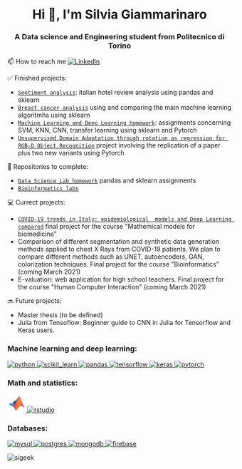 <h1 align="center">Hi 👋, I'm Silvia Giammarinaro</h1>
<h3 align="center">A Data science and Engineering student from Politecnico di Torino</h3>
 <!--
<p align="left"> <img src="https://komarev.com/ghpvc/?username=sigeek&label=Profile%20views&color=0e75b6&style=flat" alt="sigeek" /> </p> -->

📫 How to reach me <a href="https://www.linkedin.com/in/silvia-giammarinaro"><img src="https://img.shields.io/badge/LinkedIn--_.svg?style=social&logo=linkedin" alt="LinkedIn"></a>

✅ Finished projects:
* [`Sentiment analysis`](https://github.com/sigeek/sentiment-analysis): italian hotel review analysis using pandas and sklearn
* [`Breast cancer analysis`](https://github.com/sigeek/breast-cancer-analysis) using and comparing the main machine learning algoritmhs using sklearn 
* [`Machine Learning and Deep Learning homework`](https://github.com/sigeek/mldl-homework): assignments concerning SVM, KNN, CNN, transfer learning using sklearn and Pytorch
* [`Unsupervised Domain Adaptation through rotation as regression for RGB-D Object Recognition`](https://github.com/sigeek/rgbd-da-project) project involving the replication of a paper plus two new variants using Pytorch

🚧 Repositories to complete: 
* [`Data Science Lab homework`](https://github.com/sigeek/data-science-lab-homework) pandas and sklearn assignments 
* [`Bioinformatics labs`](https://github.com/sigeek/bioinformatics-labs) 

💻 Currect projects:
* [`COVID-19 trends in Italy: epidemiological  models and Deep Learning compared`](https://github.com/sigeek/fitting-covid-19) final project for the course "Mathemical models for biomedicine" 
* Comparison of different segmentation and synthetic data generation methods applied to chest X Rays from COVID-19 patients. We plan to compare different methods such as UNET, autoencoders, GAN, colorization techniques. Final project for the course "Bioinformatics" (coming March 2021)
* E-valuation: web application for high school teachers. Final project for the course "Human Computer Interaction" (coming March 2021)

🔜 Future projects: 
* Master thesis (to be defined)
* Julia from Tensoflow: Beginner guide to CNN in Julia for Tensorflow and Keras users. 


<h3 align="left">Machine learning and deep learning:</h3> 
<p align="left"> 
  <a href="https://www.python.org" target="_blank"> <img src="https://www.vectorlogo.zone/logos/python/python-icon.svg" alt="python" width="40" height="40"/> </a> 
  <a href="https://scikit-learn.org/" target="_blank"> <img src="https://upload.wikimedia.org/wikipedia/commons/thumb/0/05/Scikit_learn_logo_small.svg/390px-Scikit_learn_logo_small.svg.png" alt="scikit_learn" width="70" height="40"/> </a> 
  <a href="https://pandas.pydata.org/" target="_blank"> <img src="https://raw.githubusercontent.com/valohai/ml-logos/5127528b5baadb77a6ea4b999a47b4e86bf0f98b/pandas.svg" alt="pandas" width="100" height="40"/> </a> 
  <a href="https://www.tensorflow.org" target="_blank"> <img src="https://www.vectorlogo.zone/logos/tensorflow/tensorflow-icon.svg" alt="tensorflow" width="40" height="40"/> </a> 
  <a href="https://keras.io/" target="_blank"> <img src="https://raw.githubusercontent.com/valohai/ml-logos/5127528b5baadb77a6ea4b999a47b4e86bf0f98b/keras.svg" alt="keras" width="40" height="40"/> </a> 
 <a href="https://pytorch.org/" target="_blank"> <img src="https://www.vectorlogo.zone/logos/pytorch/pytorch-icon.svg" alt="pytorch" width="40" height="40"/> </a>  </p>
 

<h3 align="left">Math and statistics:</h3> 
<p align="left">
  <a href="https://www.mathworks.com/" target="_blank"> <img src="https://raw.githubusercontent.com/vscode-icons/vscode-icons/1120bad531c928642d2ee49942be079a9fb0519b/icons/file_type_matlab.svg" alt="mysql" width="40" height="40"/> </a>
  <a href="https://rstudio.com/" target="_blank"> <img src="https://upload.wikimedia.org/wikipedia/commons/thumb/d/d0/RStudio_logo_flat.svg/1280px-RStudio_logo_flat.svg.png" alt="rstudio" width="120" height="40"/> </a>
</p>

<h3 align="left">Databases:</h3> 
  <p align="left"> 
  <a href="https://www.mysql.com/" target="_blank"> <img src="https://www.vectorlogo.zone/logos/mysql/mysql-icon.svg" alt="mysql" width="40" height="40"/> </a>
  <a href="https://www.postgresql.org/" target="_blank"> <img src="https://www.vectorlogo.zone/logos/postgresql/postgresql-icon.svg" alt="postgres" width="40" height="40"/> </a>
  <a href="https://www.mongodb.com" target="_blank"> <img src="https://www.vectorlogo.zone/logos/mongodb/mongodb-icon.svg" alt="mongodb" width="40" height="40"/> </a>
  <a href="https://firebase.google.com/" target="_blank"> <img src="https://www.vectorlogo.zone/logos/firebase/firebase-icon.svg" alt="firebase" width="40" height="40"/> </a>
  </p>
  
  <!--
 <h3 align="left">Web development:</h3> 
  <p align="left"> 
  <a href="https://www.mysql.com/" target="_blank"> <img src="https://www.vectorlogo.zone/logos/mysql/mysql-icon.svg" alt="mysql" width="40" height="40"/> </a>
  </p> -->
 
 
 

<p><img align="left" src="https://github-readme-stats.vercel.app/api/top-langs?username=sigeek&show_icons=true&locale=en&layout=compact" alt="sigeek" /></p>


